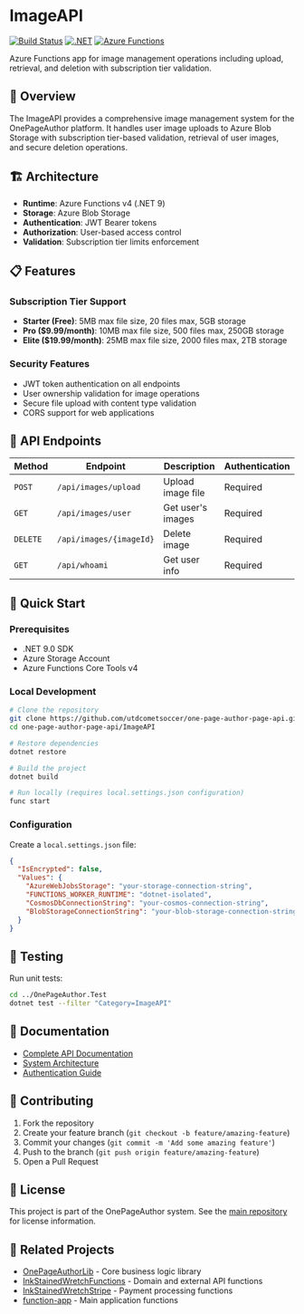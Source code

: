 # ImageAPI

[![Build Status](https://github.com/utdcometsoccer/one-page-author-page-api/actions/workflows/main_onepageauthorapi.yml/badge.svg)](https://github.com/utdcometsoccer/one-page-author-page-api/actions/workflows/main_onepageauthorapi.yml)
[![.NET](https://img.shields.io/badge/.NET-9.0-blue.svg)](https://dotnet.microsoft.com/download)
[![Azure Functions](https://img.shields.io/badge/Azure%20Functions-v4-orange.svg)](https://docs.microsoft.com/en-us/azure/azure-functions/)

Azure Functions app for image management operations including upload, retrieval, and deletion with subscription tier validation.

## 🚀 Overview

The ImageAPI provides a comprehensive image management system for the OnePageAuthor platform. It handles user image uploads to Azure Blob Storage with subscription tier-based validation, retrieval of user images, and secure deletion operations.

## 🏗️ Architecture

- **Runtime**: Azure Functions v4 (.NET 9)
- **Storage**: Azure Blob Storage
- **Authentication**: JWT Bearer tokens
- **Authorization**: User-based access control
- **Validation**: Subscription tier limits enforcement

## 📋 Features

### Subscription Tier Support
- **Starter (Free)**: 5MB max file size, 20 files max, 5GB storage
- **Pro ($9.99/month)**: 10MB max file size, 500 files max, 250GB storage  
- **Elite ($19.99/month)**: 25MB max file size, 2000 files max, 2TB storage

### Security Features
- JWT token authentication on all endpoints
- User ownership validation for image operations
- Secure file upload with content type validation
- CORS support for web applications

## 🔌 API Endpoints

| Method | Endpoint | Description | Authentication |
|--------|----------|-------------|----------------|
| `POST` | `/api/images/upload` | Upload image file | Required |
| `GET` | `/api/images/user` | Get user's images | Required |
| `DELETE` | `/api/images/{imageId}` | Delete image | Required |
| `GET` | `/api/whoami` | Get user info | Required |

## 🚀 Quick Start

### Prerequisites
- .NET 9.0 SDK
- Azure Storage Account
- Azure Functions Core Tools v4

### Local Development
```bash
# Clone the repository
git clone https://github.com/utdcometsoccer/one-page-author-page-api.git
cd one-page-author-page-api/ImageAPI

# Restore dependencies
dotnet restore

# Build the project
dotnet build

# Run locally (requires local.settings.json configuration)
func start
```

### Configuration
Create a `local.settings.json` file:
```json
{
  "IsEncrypted": false,
  "Values": {
    "AzureWebJobsStorage": "your-storage-connection-string",
    "FUNCTIONS_WORKER_RUNTIME": "dotnet-isolated",
    "CosmosDbConnectionString": "your-cosmos-connection-string",
    "BlobStorageConnectionString": "your-blob-storage-connection-string"
  }
}
```

## 🧪 Testing

Run unit tests:
```bash
cd ../OnePageAuthor.Test
dotnet test --filter "Category=ImageAPI"
```

## 📖 Documentation

- [Complete API Documentation](../API-Documentation.md)
- [System Architecture](../Complete-System-Documentation.md)  
- [Authentication Guide](../README-Documentation.md)

## 🤝 Contributing

1. Fork the repository
2. Create your feature branch (`git checkout -b feature/amazing-feature`)
3. Commit your changes (`git commit -m 'Add some amazing feature'`)
4. Push to the branch (`git push origin feature/amazing-feature`)
5. Open a Pull Request

## 📄 License

This project is part of the OnePageAuthor system. See the [main repository](../) for license information.

## 🔗 Related Projects

- [OnePageAuthorLib](../OnePageAuthorLib/) - Core business logic library
- [InkStainedWretchFunctions](../InkStainedWretchFunctions/) - Domain and external API functions
- [InkStainedWretchStripe](../InkStainedWretchStripe/) - Payment processing functions
- [function-app](../function-app/) - Main application functions